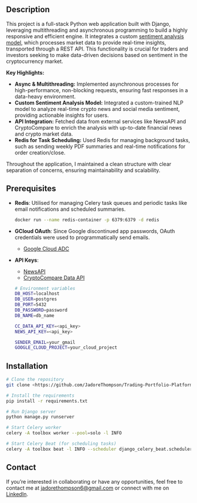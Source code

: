 ## **Description**

This project is a full-stack Python web application built with Django, leveraging multithreading and asynchronous programming to build a highly responsive and efficient engine. It integrates a custom [sentiment analysis model](https://github.com/JadoreThompson/CryptoSentimentAnalysis), which processes market data to provide real-time insights, transported through a REST API. This functionality is crucial for traders and investors seeking to make data-driven decisions based on sentiment in the cryptocurrency market.

**Key Highlights:**

- **Async & Multithreading:** Implemented asynchronous processes for high-performance, non-blocking requests, ensuring fast responses in a data-heavy environment.
- **Custom Sentiment Analysis Model:** Integrated a custom-trained NLP model to analyze real-time crypto news and social media sentiment, providing actionable insights for users.
- **API Integration:** Fetched data from external services like NewsAPI and CryptoCompare to enrich the analysis with up-to-date financial news and crypto market data.
- **Redis for Task Scheduling:** Used Redis for managing background tasks, such as sending weekly PDF summaries and real-time notifications for order creation/close.

Throughout the application, I maintained a clean structure with clear separation of concerns, ensuring maintainability and scalability.

## Prerequisites

- **Redis**: Utilised for managing Celery task queues and periodic tasks like email notifications and scheduled summaries.
    
    ```bash
    docker run --name redis-container -p 6379:6379 -d redis
    
    ```
    
- **GCloud OAuth**: Since Google discontinued app passwords, OAuth credentials were used to programmatically send emails.
    - [Google Cloud ADC](https://cloud.google.com/docs/authentication/provide-credentials-adc)
- **API Keys**:
    - [NewsAPI](https://newsapi.org/docs)
    - [CryptoCompare Data API](https://developers.cryptocompare.com/documentation/data-api/introduction)
    
    ```bash
    # Environment variables
    DB_HOST=localhost
    DB_USER=postgres
    DB_PORT=5432
    DB_PASSWORD=password
    DB_NAME=db_name
    
    CC_DATA_API_KEY=<api_key>
    NEWS_API_KEY=<api_key>
    
    SENDER_EMAIL=your_gmail
    GOOGLE_CLOUD_PROJECT=your_cloud_project
    
    ```
    

## **Installation**

```bash
# Clone the repository
git clone <https://github.com/JadoreThompson/Trading-Portfolio-Platform/>

# Install the requirements
pip install -r requirements.txt

# Run Django server
python manage.py runserver

# Start Celery worker
celery -A toolbox worker --pool=solo -l INFO

# Start Celery Beat (for scheduling tasks)
celery -A toolbox beat -l INFO --scheduler django_celery_beat.schedulers.DatabaseScheduler

```

## **Contact**

If you’re interested in collaborating or have any opportunities, feel free to contact me at [jadorethompson6@gmail.com](mailto:jadorethompson6@gmail.com) or connect with me on [LinkedIn](https://www.linkedin.com/in/jadore-t-49379a295/).
